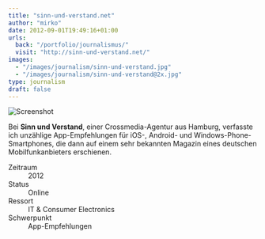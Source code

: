 ```yaml
---
title: "sinn-und-verstand.net"
author: "mirko"
date: 2012-09-01T19:49:16+01:00
urls:
  back: "/portfolio/journalismus/"
  visit: "http://sinn-und-verstand.net/"
images:
  - "/images/journalism/sinn-und-verstand.jpg"
  - "/images/journalism/sinn-und-verstand@2x.jpg"
type: journalism
draft: false
---
```


![Screenshot](/images/journalism/sinn-und-verstand.jpg)

Bei **Sinn und Verstand**, einer Crossmedia-Agentur aus Hamburg, verfasste ich unzählige App-Empfehlungen für iOS-, Android- und Windows-Phone-Smartphones, die dann auf einem sehr bekannten Magazin eines deutschen Mobilfunkanbieters erschienen.

<dl>
  <dt>Zeitraum</dt><dd>2012</dd>
  <dt>Status</dt><dd>Online</dd>
  <dt>Ressort</dt><dd>IT & Consumer Electronics</dd>
  <dt>Schwerpunkt</dt><dd>App-Empfehlungen</dd>
</dl>